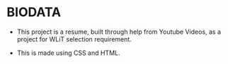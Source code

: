 # BIODATA

- This project is a resume, built through help from Youtube Videos, as a project for WLiT selection requirement.

- This is made using CSS and HTML.
